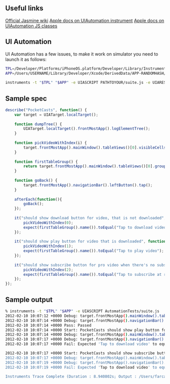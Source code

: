 ## Useful links

[Official Jasmine wiki](https://github.com/pivotal/jasmine/wiki)
[Apple docs on UIAutomation instrument](https://developer.apple.com/library/prerelease/ios/#documentation/DeveloperTools/Conceptual/InstrumentsUserGuide/Built-InInstruments/Built-InInstruments.html)
[Apple docs on UIAutomation JS classes](https://developer.apple.com/library/prerelease/ios/#documentation/DeveloperTools/Reference/UIAutomationRef/_index.html#//apple_ref/doc/uid/TP40009771)

## UI Automation

UI Automation has a few issues, to make it work on simulator you need to launch it as follows:

```bash
TPL=/Developer/Platforms/iPhoneOS.platform/Developer/Library/Instruments/PlugIns/AutomationInstrument.bundle/Contents/Resources/Automation.tracetemplate
APP=/Users/USERNAME/Library/Developer/Xcode/DerivedData/APP-RANDOMHASH/Build/Products/CONFIG-iphonesimulator/APPNAME.app
    
instruments -t "$TPL" "$APP" -e UIASCRIPT PATHTOYOUR/suite.js -e UIARESULTSPATH PATHTO/ARTIFACTS
```

## Sample spec

```javascript
describe("PocketCasts", function() {
    var target = UIATarget.localTarget();
    
    function dumpTree() {
        UIATarget.localTarget().frontMostApp().logElementTree();
    }
    
    function pickVideoWithIndex(i) {
        target.frontMostApp().mainWindow().tableViews()[0].visibleCells()[i].tap();
    }
    
    function firstTableGroup() {
        return target.frontMostApp().mainWindow().tableViews()[0].groups()[0];
    }
    
    function goBack() {
        target.frontMostApp().navigationBar().leftButton().tap();
    }
    
    afterEach(function(){
        goBack();
    });
    
    it("should show download button for video, that is not downloaded", function(){
        pickVideoWithIndex(0);
        expect(firstTableGroup().name()).toEqual("Tap to download video");
    });
    
    it("should show play button for video that is downloaded", function(){
        pickVideoWithIndex(1);
        expect(firstTableGroup().name()).toEqual("Tap to play video");
    });
    
    it("should show subscribe button for pro video when there's no subscription", function(){
        pickVideoWithIndex(2);
        expect(firstTableGroup().name()).toEqual("Tap to subscribe at railscasts.com");
    });
});
```

## Sample output

```bash
% instruments -t "$TPL" "$APP" -e UIASCRIPT AutomationTests/suite.js                                               ♺ master Ⓓ ⓜ ⓣ2012-02-10 10:07:12 +0000 Start: PocketCasts should show download button for video, that is not downloaded.
2012-02-10 10:07:12 +0000 Debug: target.frontMostApp().mainWindow().tableViews()[0].visibleCells()[0].tap()
2012-02-10 10:07:14 +0000 Debug: target.frontMostApp().navigationBar().leftButton().tap()
2012-02-10 10:07:14 +0000 Pass: Passed
2012-02-10 10:07:14 +0000 Start: PocketCasts should show play button for video that is downloaded.
2012-02-10 10:07:14 +0000 Debug: target.frontMostApp().mainWindow().tableViews()[0].visibleCells()[1].tap()
2012-02-10 10:07:17 +0000 Debug: target.frontMostApp().navigationBar().leftButton().tap()
2012-02-10 10:07:17 +0000 Fail: Expected 'Tap to download video' to equal 'Tap to play video'.

2012-02-10 10:07:17 +0000 Start: PocketCasts should show subscribe button for pro video when there's no subscription.
2012-02-10 10:07:17 +0000 Debug: target.frontMostApp().mainWindow().tableViews()[0].visibleCells()[2].tap()
2012-02-10 10:07:19 +0000 Debug: target.frontMostApp().navigationBar().leftButton().tap()
2012-02-10 10:07:19 +0000 Fail: Expected 'Tap to download video' to equal 'Tap to subscribe at railscasts.com'.

Instruments Trace Complete (Duration : 8.940802s; Output : /Users/farcaller/Developer/Active/pocketcasts/PocketCasts/instrumentscli4.trace)
```